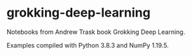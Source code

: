 # grokking-deep-learning

Notebooks from Andrew Trask book Grokking Deep Learning.

Examples compiled with Python 3.8.3 and NumPy 1.19.5.
